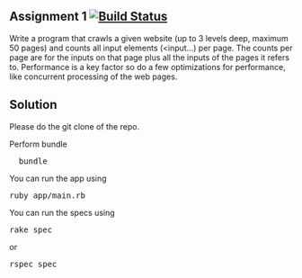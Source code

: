 Assignment 1 [![Build Status](https://travis-ci.org/shreyas123/assignment1.png?branch=master)](https://travis-ci.org/shreyas123/assignment1)
------------

Write a program that crawls a given website (up to 3 levels deep, maximum 50 pages) and counts all input elements (<input…) per page. The counts per page are for the inputs on that page plus all the inputs of the pages it refers to. Performance is a key factor so do a few optimizations 
for performance, like concurrent processing of the web pages.

Solution
--------

Please do the git clone of the repo.

Perform bundle 
<pre>
  bundle 
</pre>

You can run the app using 

<pre>
ruby app/main.rb
</pre>

You can run the specs using 

<pre>
rake spec 
</pre>

or 

<pre>
rspec spec
</pre>